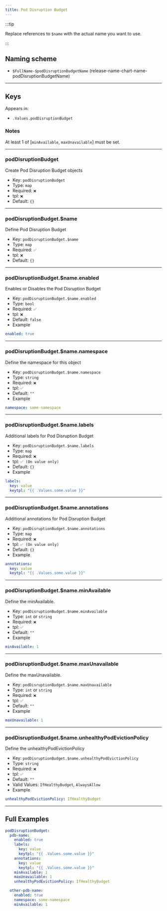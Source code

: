 ```yaml
---
title: Pod Disruption Budget
---
```


:::tip

Replace references to `$name` with the actual name you want to use.

:::

## Naming scheme

- `$FullName-$podDisruptionBudgetName` (release-name-chart-name-podDisruptionBudgetName)

---

## Keys

Appears in:

- `.Values.podDisruptionBudget`

### Notes

At least 1 of [`minAvailable`, `maxUnavailable`] must be set.

---

### podDisruptionBudget

Create Pod Disruption Budget objects

- Key: `podDisruptionBudget`
- Type: `map`
- Required: `❌`
- tpl: `❌`
- Default: `{}`

---

### podDisruptionBudget.$name

Define Pod Disruption Budget

- Key: `podDisruptionBudget.$name`
- Type: `map`
- Required: `✅`
- tpl: `❌`
- Default: `{}`

---

### podDisruptionBudget.$name.enabled

Enables or Disables the Pod Disruption Budget

- Key: `podDisruptionBudget.$name.enabled`
- Type: `bool`
- Required: `✅`
- tpl: `❌`
- Default: `false`
- Example

```yaml
enabled: true
```

---

### podDisruptionBudget.$name.namespace

Define the namespace for this object

- Key: `podDisruptionBudget.$name.namespace`
- Type: `string`
- Required: `❌`
- tpl: `✅`
- Default: `""`
- Example

```yaml
namespace: some-namespace
```

---

### podDisruptionBudget.$name.labels

Additional labels for Pod Disruption Budget

- Key: `podDisruptionBudget.$name.labels`
- Type: `map`
- Required: `❌`
- tpl: `✅ (On value only)`
- Default: `{}`
- Example

```yaml
labels:
  key: value
  keytpl: "{{ .Values.some.value }}"
```

---

### podDisruptionBudget.$name.annotations

Additional annotations for Pod Disruption Budget

- Key: `podDisruptionBudget.$name.annotations`
- Type: `map`
- Required: `❌`
- tpl: `✅ (On value only)`
- Default: `{}`
- Example

```yaml
annotations:
  key: value
  keytpl: "{{ .Values.some.value }}"
```

---

### podDisruptionBudget.$name.minAvailable

Define the minAvailable.

- Key: `podDisruptionBudget.$name.minAvailable`
- Type: `int` or `string`
- Required: `❌`
- tpl: `✅`
- Default: `""`
- Example

```yaml
minAvailable: 1
```

---

### podDisruptionBudget.$name.maxUnavailable

Define the maxUnavailable.

- Key: `podDisruptionBudget.$name.maxUnavailable`
- Type: `int` or `string`
- Required: `❌`
- tpl: `✅`
- Default: `""`
- Example

```yaml
maxUnavailable: 1
```

---

### podDisruptionBudget.$name.unhealthyPodEvictionPolicy

Define the unhealthyPodEvictionPolicy

- Key: `podDisruptionBudget.$name.unhealthyPodEvictionPolicy`
- Type: `string`
- Required: `❌`
- tpl: `✅`
- Default: `""`
- Valid Values: `IfHealthyBudget`, `AlwaysAllow`
- Example

```yaml
unhealthyPodEvictionPolicy: IfHealthyBudget
```

---

## Full Examples

```yaml
podDisruptionBudget:
  pdb-name:
    enabled: true
    labels:
      key: value
      keytpl: "{{ .Values.some.value }}"
    annotations:
      key: value
      keytpl: "{{ .Values.some.value }}"
    minAvailable: 1
    maxUnavailable: 1
    unhealthyPodEvictionPolicy: IfHealthyBudget

  other-pdb-name:
    enabled: true
    namespace: some-namespace
    minAvailable: 1
```
